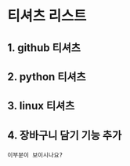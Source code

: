 # 티셔츠 리스트
## 1. github 티셔츠
## 2. python 티셔츠
## 3. linux 티셔츠
## 4. 장바구니 담기 기능 추가

``` 
이부분이 보이시나요? 
```
